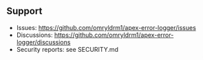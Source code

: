 ## Support

- Issues: https://github.com/omryldrm1/apex-error-logger/issues
- Discussions: https://github.com/omryldrm1/apex-error-logger/discussions
- Security reports: see SECURITY.md


